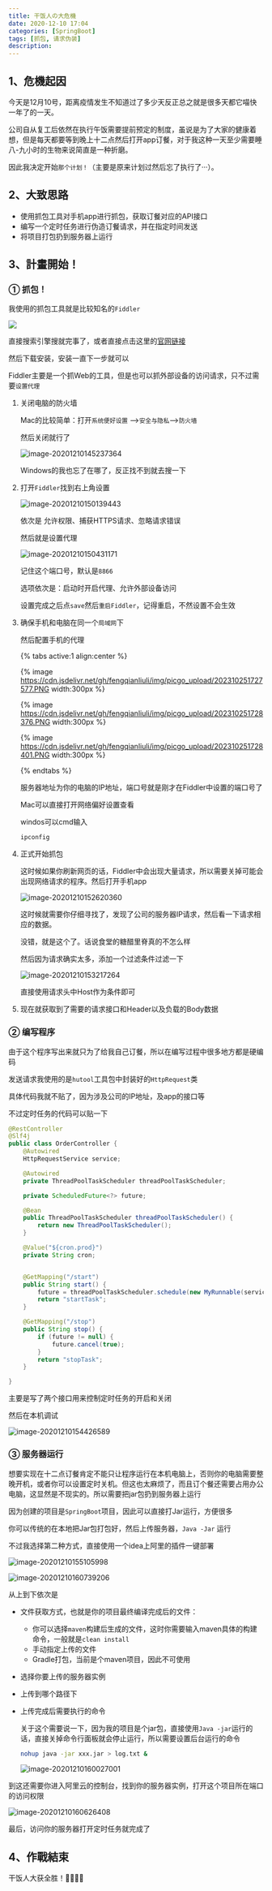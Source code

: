 ```yaml
---
title: 干饭人の大危機
date: 2020-12-10 17:04
categories: [SpringBoot]
tags: [抓包, 请求伪装]
description:
---
```



## 1、危機起因

今天是12月10号，距离疫情发生不知道过了多少天反正总之就是很多天都它喵快一年了的一天。

公司自从复工后依然在执行午饭需要提前预定的制度，虽说是为了大家的健康着想，但是每天都要等到晚上十二点然后打开app订餐，对于我这种一天至少需要睡八-九小时的生物来说简直是一种折磨。

因此我决定开始`那个计划！`（主要是原来计划过然后忘了执行了···）。



## 2、大致思路

- 使用抓包工具对手机app进行抓包，获取订餐对应的API接口
- 编写一个定时任务进行伪造订餐请求，并在指定时间发送
- 将项目打包扔到服务器上运行



## 3、計畫開始！

### ① 抓包！

我使用的抓包工具就是比较知名的`Fiddler`

![](https://cdn.jsdelivr.net/gh/fengqianliuli/img/picgo_upload/202310251720592.png)


直接搜索引擎搜就完事了，或者直接点击这里的[官网链接](https://www.telerik.com/fiddler)

然后下载安装，安装一直下一步就可以



Fiddler主要是一个抓Web的工具，但是也可以抓外部设备的访问请求，只不过需要`设置代理`

1. 关闭电脑的防火墙

   Mac的比较简单：打开`系统便好设置` -->`安全与隐私`-->`防火墙`

   然后关闭就行了

   ![image-20201210145237364](https://cdn.jsdelivr.net/gh/fengqianliuli/img/picgo_upload/202310251720983.png)

   Windows的我也忘了在哪了，反正找不到就去搜一下



2. 打开`Fiddler`找到右上角设置

   ![image-20201210150139443](https://cdn.jsdelivr.net/gh/fengqianliuli/img/picgo_upload/202310251723982.png)

   依次是 允许权限、捕获HTTPS请求、忽略请求错误

   然后就是设置代理

   ![image-20201210150431171](https://cdn.jsdelivr.net/gh/fengqianliuli/img/picgo_upload/202310251726058.png)

   记住这个端口号，默认是`8866`

   选项依次是：启动时开启代理、允许外部设备访问

   设置完成之后点`save`然后`重启Fiddler`，记得重启，不然设置不会生效



3. 确保手机和电脑在同一个`局域网`下

   然后配置手机的代理

    {% tabs active:1 align:center %}

    <!-- tab step 1 -->
    {% image https://cdn.jsdelivr.net/gh/fengqianliuli/img/picgo_upload/202310251727577.PNG width:300px %}

    <!-- tab step 2 -->
    {% image https://cdn.jsdelivr.net/gh/fengqianliuli/img/picgo_upload/202310251728376.PNG width:300px %}

    <!-- tab step 3 -->
    {% image https://cdn.jsdelivr.net/gh/fengqianliuli/img/picgo_upload/202310251728401.PNG width:300px %}

    {% endtabs %}


   服务器地址为你的电脑的IP地址，端口号就是刚才在Fiddler中设置的端口号了

   Mac可以直接打开网络偏好设置查看

   windos可以cmd输入

   ```bash
   ipconfig
   ```

4. 正式开始抓包

   这时候如果你刷新网页的话，Fiddler中会出现大量请求，所以需要关掉可能会出现网络请求的程序。然后打开手机app

   ![image-20201210152620360](https://cdn.jsdelivr.net/gh/fengqianliuli/img/picgo_upload/202310251729800.png)

   这时候就需要你仔细寻找了，发现了公司的服务器IP请求，然后看一下请求相应的数据。

   没错，就是这个了。话说食堂的糖醋里脊真的不怎么样

   然后因为请求确实太多，添加一个过滤条件过滤一下

   ![image-20201210153217264](https://cdn.jsdelivr.net/gh/fengqianliuli/img/picgo_upload/202310251729810.png)

   直接使用请求头中Host作为条件即可



5. 现在就获取到了需要的请求接口和Header以及负载的Body数据



### ② 编写程序

由于这个程序写出来就只为了给我自己订餐，所以在编写过程中很多地方都是硬编码

发送请求我使用的是`hutool`工具包中封装好的`HttpRequest`类

具体代码我就不贴了，因为涉及公司的IP地址，及app的接口等

不过定时任务的代码可以贴一下

```java
@RestController
@Slf4j
public class OrderController {
    @Autowired
    HttpRequestService service;

    @Autowired
    private ThreadPoolTaskScheduler threadPoolTaskScheduler;

    private ScheduledFuture<?> future;

    @Bean
    public ThreadPoolTaskScheduler threadPoolTaskScheduler() {
        return new ThreadPoolTaskScheduler();
    }

    @Value("${cron.prod}")
    private String cron;


    @GetMapping("/start")
    public String start() {
        future = threadPoolTaskScheduler.schedule(new MyRunnable(service), new CronTrigger(cron));
        return "startTask";
    }

    @GetMapping("/stop")
    public String stop() {
        if (future != null) {
            future.cancel(true);
        }
        return "stopTask";
    }

}
```

主要是写了两个接口用来控制定时任务的开启和关闭

然后在本机调试

![image-20201210154426589](https://cdn.jsdelivr.net/gh/fengqianliuli/img/picgo_upload/202310251729686.png)



### ③ 服务器运行

想要实现在十二点订餐肯定不能只让程序运行在本机电脑上，否则你的电脑需要整晚开机，或者你可以设置定时关机。但这也太麻烦了，而且订个餐还需要占用办公电脑，这显然是不现实的。所以需要把jar包扔到服务器上运行

因为创建的项目是`SpringBoot`项目，因此可以直接打Jar运行，方便很多

你可以传统的在本地把Jar包打包好，然后上传服务器，`Java -Jar` 运行

不过我选择第二种方式，直接使用一个idea上阿里的插件一键部署

![image-20201210155105998](https://cdn.jsdelivr.net/gh/fengqianliuli/img/picgo_upload/202310251730727.png)

![image-20201210160739206](https://cdn.jsdelivr.net/gh/fengqianliuli/img/picgo_upload/202310251730509.png)

从上到下依次是

- 文件获取方式，也就是你的项目最终编译完成后的文件：

  - 你可以选择`maven`构建后生成的文件，这时你需要输入maven具体的构建命令，一般就是`clean install`
  - 手动指定上传的文件
  - Gradle打包，当前是个maven项目，因此不可使用

- 选择你要上传的服务器实例

- 上传到哪个路径下

- 上传完成后需要执行的命令

  关于这个需要说一下，因为我的项目是个jar包，直接使用`Java -jar`运行的话，直接关掉命令行面板就会停止运行，所以需要设置后台运行的命令

  ```bash
  nohup java -jar xxx.jar > log.txt &
  ```

  ![image-20201210160027001](https://cdn.jsdelivr.net/gh/fengqianliuli/img/picgo_upload/202310251730558.png)

到这还需要你进入阿里云的控制台，找到你的服务器实例，打开这个项目所在端口的访问权限

![image-20201210160626408](https://cdn.jsdelivr.net/gh/fengqianliuli/img/picgo_upload/202310251731021.png)

最后，访问你的服务器打开定时任务就完成了





## 4、作戰結束

干饭人大获全胜！🎉🎉🎉🎉